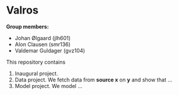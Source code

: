 # Valros

**Group members:**
- Johan Ølgaard (jlh601)
- Alon Clausen (smr136)
- Valdemar Guldager (gvz104)

This repository contains  
1. Inaugural project.
2. Data project. We fetch data from **source x** on **y** and show that ...
3. Model project. We model ...
